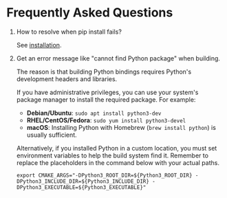 # Frequently Asked Questions

1.  How to resolve when pip install fails?

    See [installation](https://cachemon.github.io/libCacheSim-python/getting_started/installation/).

2.  Get an error message like "cannot find Python package" when building.

    The reason is that building Python bindings requires Python's development headers and libraries.
    
    If you have administrative privileges, you can use your system's package manager to install the required package. For example:
    *   **Debian/Ubuntu**: `sudo apt install python3-dev`
    *   **RHEL/CentOS/Fedora**: `sudo yum install python3-devel`
    *   **macOS**: Installing Python with Homebrew (`brew install python`) is usually sufficient.

    Alternatively, if you installed Python in a custom location, you must set environment variables to help the build system find it. Remember to replace the placeholders in the command below with your actual paths.
    
    ```shell
    export CMAKE_ARGS="-DPython3_ROOT_DIR=${Python3_ROOT_DIR} -DPython3_INCLUDE_DIR=${Python3_INCLUDE_DIR} -DPython3_EXECUTABLE=${Python3_EXECUTABLE}"
    ```

